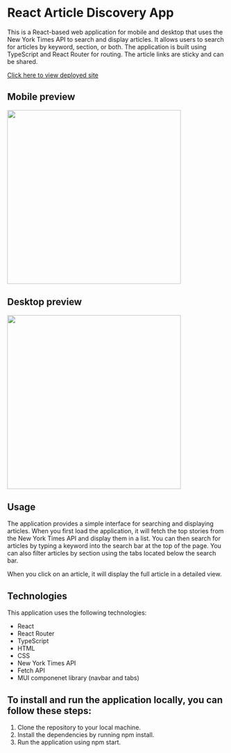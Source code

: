# React Article Discovery App
This is a React-based web application for mobile and desktop that uses the New York Times API to search and display articles. It allows users to search for articles by keyword, section, or both. The application is built using TypeScript and React Router for routing. The article links are sticky and can be shared. 

[Click here to view deployed site](https://reader-app-ten.vercel.app/)

## Mobile preview
<img align="center" height="400px" src="https://user-images.githubusercontent.com/110144802/222586007-416f5d57-331f-4f67-9779-feae89cefc75.gif"/>

## Desktop preview
<img align="center" height="400px" src="https://user-images.githubusercontent.com/110144802/222587120-fc8954c4-df66-4086-901b-ffe850cacca6.gif"/>

## Usage
The application provides a simple interface for searching and displaying articles. When you first load the application, it will fetch the top stories from the New York Times API and display them in a list. You can then search for articles by typing a keyword into the search bar at the top of the page. You can also filter articles by section using the tabs located below the search bar.

When you click on an article, it will display the full article in a detailed view.

## Technologies
This application uses the following technologies:

- React
- React Router
- TypeScript
- HTML
- CSS
- New York Times API
- Fetch API
- MUI componenet library (navbar and tabs)

## To install and run the application locally, you can follow these steps:

1. Clone the repository to your local machine.
2. Install the dependencies by running npm install.
3. Run the application using npm start.
